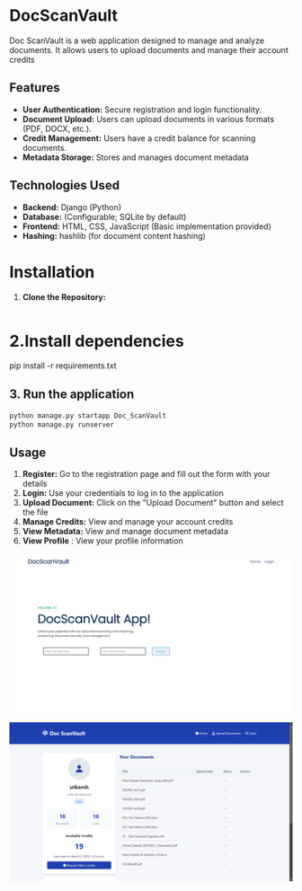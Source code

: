 # DocScanVault
Doc ScanVault is a web application designed to manage and analyze documents. It allows users to upload documents and manage their account credits

## Features

* **User Authentication:** Secure registration and login functionality.
* **Document Upload:** Users can upload documents in various formats (PDF, DOCX, etc.).
* **Credit Management:** Users have a credit balance for scanning documents.
* **Metadata Storage:** Stores and manages document metadata

## Technologies Used
* **Backend:** Django (Python)
* **Database:** (Configurable; SQLite by default)
* **Frontend:** HTML, CSS, JavaScript (Basic implementation provided)
* **Hashing:** hashlib (for document content hashing)

 # Installation
 1.  **Clone the Repository:**
 ```git clone https://github.com/Sohamnawale/DocScanVault.git 
 ```

 # 2.Install dependencies
  pip install -r requirements.txt

## 3. Run the application
```
python manage.py startapp Doc_ScanVault
python manage.py runserver
```


 ## Usage
 1.  **Register:** Go to the registration page and fill out the form with your details
 2.  **Login:** Use your credentials to log in to the application
 3.  **Upload Document:** Click on the "Upload Document" button and select the file
 4. **Manage Credits:** View and manage your account credits
 5. **View Metadata:** View and manage document metadata
 6. **View Profile** : View your profile information

 ![Screenshot of the registeration or login Profile](image.png)

 ![UserProfile](User_profile.png)

